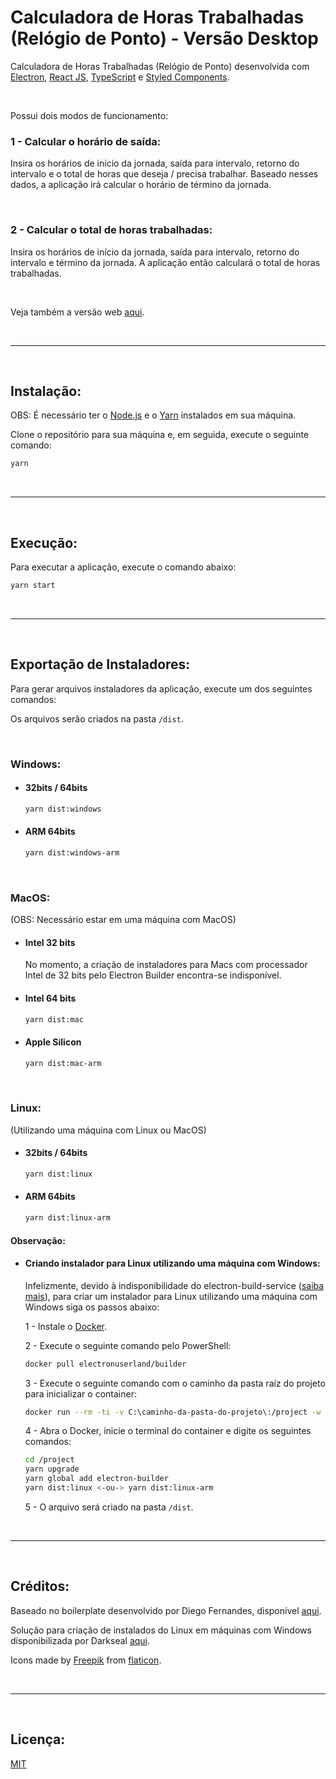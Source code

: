 # Calculadora de Horas Trabalhadas (Relógio de Ponto) - Versão Desktop

Calculadora de Horas Trabalhadas (Relógio de Ponto) desenvolvida com [Electron](https://www.electronjs.org), [React JS](https://pt-br.reactjs.org), [TypeScript](https://www.typescriptlang.org/pt/) e [Styled Components](https://styled-components.com).

<br>

Possui dois modos de funcionamento:

### 1 - Calcular o horário de saída:
Insira os horários de início da jornada, saída para intervalo, retorno do intervalo e o total de horas que deseja / precisa trabalhar. Baseado nesses dados, a aplicação irá calcular o horário de término da jornada.

<br>

### 2 - Calcular o total de horas trabalhadas:
Insira os horários de início da jornada, saída para intervalo, retorno do intervalo e término da jornada. A aplicação então calculará o total de horas trabalhadas.

<br>

Veja também a versão web [aqui](https://github.com/daniloribeiro00/calculadora-relogio-de-ponto-next).

<br>
<hr>
<br>

## Instalação:

OBS: É necessário ter o [Node.js](https://nodejs.org/pt-br/) e o [Yarn](https://yarnpkg.com) instalados em sua máquina.

Clone o repositório para sua máquina e, em seguida, execute o seguinte comando:

```bash
yarn
```

<br>
<hr>
<br>

## Execução:

Para executar a aplicação, execute o comando abaixo:

```bash
yarn start
```

<br>
<hr>
<br>

## Exportação de Instaladores:

Para gerar arquivos instaladores da aplicação, execute um dos seguintes comandos:

Os arquivos serão criados na pasta `/dist`.

<br>

### Windows:

- #### 32bits / 64bits

    ```bash
    yarn dist:windows
    ```

- #### ARM 64bits

    ```bash
    yarn dist:windows-arm
    ```

<br>

### MacOS:

(OBS: Necessário estar em uma máquina com MacOS)

- #### Intel 32 bits

    No momento, a criação de instaladores para Macs com processador Intel de 32 bits pelo Electron Builder encontra-se indisponível.

- #### Intel 64 bits

    ```bash
    yarn dist:mac
    ```

- #### Apple Silicon

    ```bash
    yarn dist:mac-arm
    ```

<br>

### Linux:

(Utilizando uma máquina com Linux ou MacOS)

- #### 32bits / 64bits

    ```bash
    yarn dist:linux
    ```

- #### ARM 64bits

    ```bash
    yarn dist:linux-arm
    ```

#### Observação:

- #### Criando instalador para Linux utilizando uma máquina com Windows:

    Infelizmente, devido à indisponibilidade do electron-build-service ([saiba mais](https://github.com/electron-userland/electron-build-service/issues/9)), para criar um instalador para Linux utilizando uma máquina com Windows siga os passos abaixo:

    1 - Instale o [Docker](https://docs.docker.com/get-docker/).

    2 - Execute o seguinte comando pelo PowerShell:

    ```bash
    docker pull electronuserland/builder
    ```

    3 - Execute o seguinte comando com o caminho da pasta raíz do projeto para inicializar o container:

    ```bash
    docker run --rm -ti -v C:\caminho-da-pasta-do-projeto\:/project -w /project electronuserland/builder
    ```

    4 - Abra o Docker, inicie o terminal do container e digite os seguintes comandos:

    ```bash
    cd /project
    yarn upgrade
    yarn global add electron-builder
    yarn dist:linux <-ou-> yarn dist:linux-arm
    ```

    5 - O arquivo será criado na pasta `/dist`.

<br>
<hr>
<br>

## Créditos:

Baseado no boilerplate desenvolvido por Diego Fernandes, disponível [aqui](https://github.com/diego3g/electron-typescript-react).

Solução para criação de instalados do Linux em máquinas com Windows disponibilizada por Darkseal [aqui](https://github.com/electron-userland/electron-build-service/issues/9#issuecomment-704069238).

Icons made by [Freepik](https://www.freepik.com) from [flaticon](https://www.flaticon.com/).

<br>
<hr>
<br>

## Licença:

[MIT](https://choosealicense.com/licenses/mit/)
